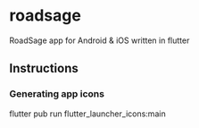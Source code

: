 # roadsage

RoadSage app for Android & iOS written in flutter

## Instructions

### Generating app icons

flutter pub run flutter_launcher_icons:main

